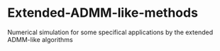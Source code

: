 # Extended-ADMM-like-methods
Numerical simulation for some specifical applications by the extended ADMM-like algorithms
